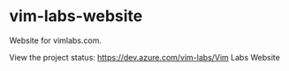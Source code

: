 # vim-labs-website

Website for vimlabs.com.

View the project status:
https://dev.azure.com/vim-labs/Vim Labs Website
